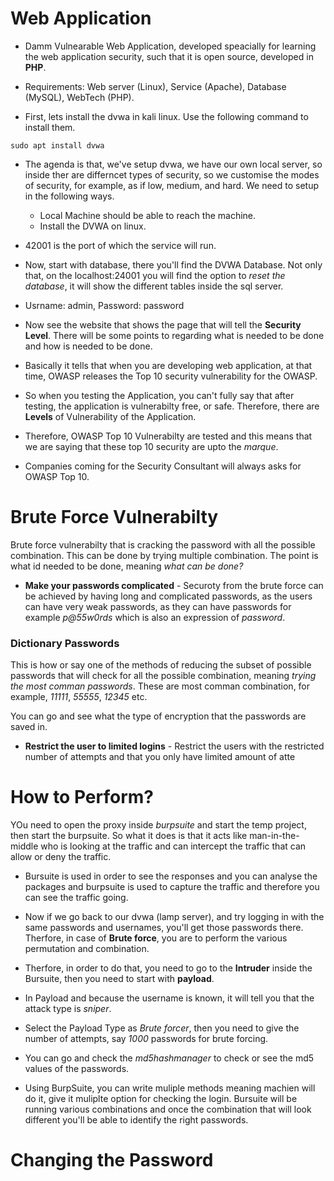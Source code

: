 # Web Application

- Damm Vulnearable Web Application, developed speacially for learning the web application security, such that it is open source, developed in **PHP**.

- Requirements: Web server (Linux), Service (Apache), Database (MySQL), WebTech (PHP).

- First, lets install the dvwa in kali linux. Use the following command to install them.

```
sudo apt install dvwa
```

- The agenda is that, we've setup dvwa, we have our own local server, so inside ther are differncet types of security, so we customise the modes of security, for example, as if low, medium, and hard. We need to setup in the following ways.
  - Local Machine should be able to reach the machine.
  - Install the DVWA on linux.
- 42001 is the port of which the service will run. 

- Now, start with database, there you'll find the DVWA Database. Not only that, on the localhost:24001 you will find the option to *reset the database*, it will show the different tables inside the sql server.

- Usrname: admin, Password: password

- Now see the website that shows the page that will tell the **Security Level**. There will be some points to regarding what is needed to be done and how is needed to be done. 

- Basically it tells that when you are developing web application, at that time, OWASP releases the Top 10 security vulnerability for the OWASP. 

- So when you testing the Application, you can't fully say that after testing, the application is vulnerabilty free, or safe. Therefore, there are **Levels** of Vulnerability of the Application. 

- Therefore, OWASP Top 10 Vulnerabilty are tested and this means that we are saying that these top 10 security are upto the *marque*.

- Companies coming for the Security Consultant will always asks for OWASP Top 10.

# Brute Force Vulnerabilty

Brute force vulnerabilty that is cracking the password with all the possible combination. This can be done by trying multiple combination. The point is what id needed to be done, meaning *what can be done?*

- **Make your passwords complicated** - Securoty from the brute force can be achieved by having long and complicated passwords, as the users can have very weak passwords, as they can have passwords for example *p@55w0rds* which is also an expression of *password*. 

### Dictionary Passwords

This is how or say one of the methods of reducing the subset of possible passwords that will check for all the possible combination, meaning *trying the most comman passwords*. These are most comman combination, for example, *11111*, *55555*, *12345* etc.

You can go and see what the type of encryption that the passwords are saved in.

- **Restrict the user to limited logins** - Restrict the users with the restricted number of attempts and that you only have limited amount of atte

# How to Perform?

YOu need to open the proxy inside *burpsuite* and start the temp project, then start the burpsuite. So what it does is that it acts like man-in-the-middle who is looking at the traffic and can intercept the traffic that can allow or deny the traffic.

- Bursuite is used in order to see the responses and you can analyse the packages and burpsuite is used to capture the traffic and therefore you can see the traffic going.

- Now if we go back to our dvwa (lamp server), and try logging in with the same passwords and usernames, you'll get those passwords there. Therfore, in case of **Brute force**, you are to perform the various permutation and combination.

- Therfore, in order to do that, you need to go to the **Intruder** inside the Bursuite, then you need to start with **payload**.

- In Payload and because the username is known, it will tell you that the attack type is *sniper*.

- Select the Payload Type as *Brute forcer*, then you need to give the number of attempts, say *1000* passwords for brute forcing.

- You can go and check the *md5hashmanager* to check or see the md5 values of the passwords.

- Using BurpSuite, you can write muliple methods meaning machien will do it, give it muliplte option for checking the login. Bursuite will be running various combinations and once the combination that will look different you'll be able to identify the right passwords.

# Changing the Password

